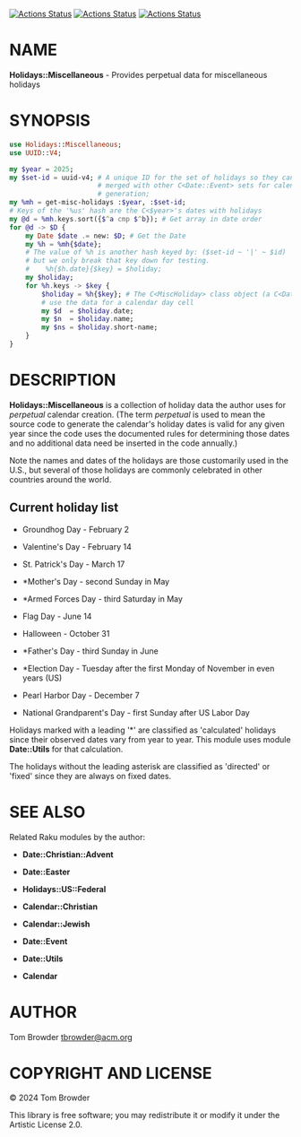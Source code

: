 [![Actions Status](https://github.com/tbrowder/Holidays-Miscellaneous/actions/workflows/linux.yml/badge.svg)](https://github.com/tbrowder/Holidays-Miscellaneous/actions) [![Actions Status](https://github.com/tbrowder/Holidays-Miscellaneous/actions/workflows/macos.yml/badge.svg)](https://github.com/tbrowder/Holidays-Miscellaneous/actions) [![Actions Status](https://github.com/tbrowder/Holidays-Miscellaneous/actions/workflows/windows.yml/badge.svg)](https://github.com/tbrowder/Holidays-Miscellaneous/actions)

NAME
====

**Holidays::Miscellaneous** - Provides perpetual data for miscellaneous holidays

SYNOPSIS
========

```raku
use Holidays::Miscellaneous;
use UUID::V4;

my $year = 2025;
my $set-id = uuid-v4; # A unique ID for the set of holidays so they can be
                      # merged with other C<Date::Event> sets for calendar
                      # generation;
my %mh = get-misc-holidays :$year, :$set-id;
# Keys of the '%us' hash are the C<$year>'s dates with holidays
my @d = %mh.keys.sort({$^a cmp $^b}); # Get array in date order
for @d -> $D {
    my Date $date .= new: $D; # Get the Date
    my %h = %mh{$date};
    # The value of %h is another hash keyed by: ($set-id ~ '|' ~ $id)
    # but we only break that key down for testing.
    #    %h{$h.date}{$key} = $holiday;
    my $holiday;
    for %h.keys -> $key {
        $holiday = %h{$key}; # The C<MiscHoliday> class object (a C<Date::Event>)
        # use the data for a calendar day cell
        my $d  = $holiday.date;
        my $n  = $holiday.name;
        my $ns = $holiday.short-name;
    }
}
```

DESCRIPTION
===========

**Holidays::Miscellaneous** is a collection of holiday data the author uses for *perpetual* calendar creation. (The term *perpetual* is used to mean the source code to generate the calendar's holiday dates is valid for any given year since the code uses the documented rules for determining those dates and no additional data need be inserted in the code annually.)

Note the names and dates of the holidays are those customarily used in the U.S., but several of those holidays are commonly celebrated in other countries around the world.

Current holiday list
--------------------

  * Groundhog Day - February 2

  * Valentine's Day - February 14

  * St. Patrick's Day - March 17

  * *Mother's Day - second Sunday in May

  * *Armed Forces Day - third Saturday in May

  * Flag Day - June 14

  * Halloween - October 31

  * *Father's Day - third Sunday in June

  * *Election Day - Tuesday after the first Monday of November in even years (US)

  * Pearl Harbor Day - December 7

  * National Grandparent's Day - first Sunday after US Labor Day

Holidays marked with a leading '*' are classified as 'calculated' holidays since their observed dates vary from year to year. This module uses module **Date::Utils** for that calculation.

The holidays without the leading asterisk are classified as 'directed' or 'fixed' since they are always on fixed dates.

SEE ALSO
========

Related Raku modules by the author:

  * **Date::Christian::Advent**

  * **Date::Easter**

  * **Holidays::US::Federal**

  * **Calendar::Christian**

  * **Calendar::Jewish**

  * **Date::Event**

  * **Date::Utils**

  * **Calendar**

AUTHOR
======

Tom Browder <tbrowder@acm.org>

COPYRIGHT AND LICENSE
=====================

© 2024 Tom Browder

This library is free software; you may redistribute it or modify it under the Artistic License 2.0.

